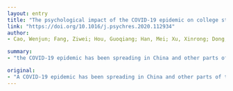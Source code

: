 ```yaml
---
layout: entry
title: "The psychological impact of the COVID-19 epidemic on college students in China"
link: "https://doi.org/10.1016/j.psychres.2020.112934"
author:
- Cao, Wenjun; Fang, Ziwei; Hou, Guoqiang; Han, Mei; Xu, Xinrong; Dong, Jiaxin; Zheng, Jianzhong

summary:
- "the COVID-19 epidemic has been spreading in China and other parts of the world since December 2019. The epidemic has brought not only the risk of death from infection but also unbearable psychological pressure. We received 7,143 responses from Changzhi medical college students. Social support was negatively correlated with the level of anxiety (P .001). It is suggested that the mental health of college students should be monitored during epidemics."

original:
- "A COVID-19 epidemic has been spreading in China and other parts of the world since December 2019. The epidemic has brought not only the risk of death from infection but also unbearable psychological pressure. We sampled college students from Changzhi medical college by using cluster sampling. They responded to a questionnaire packet that included the 7-item Generalized Anxiety Disorder Scale (GAD-7) and those inquiring the participants' basic information. We received 7,143 responses. Results indicated that 0.9% of the respondents were experiencing severe anxiety, 2.7% moderate anxiety, and 21.3% mild anxiety. Moreover, living in urban areas (OR = 0.810, 95% CI = 0.709 - 0.925), family income stability (OR = 0.726, 95% CI = 0.645 - 0.817) and living with parents (OR = 0.752, 95% CI = 0.596 - 0.950) were protective factors against anxiety. Moreover, having relatives or acquaintances infected with COVID-19 was a risk factor for increasing the anxiety of college students (OR = 3.007, 95% CI = 2.377 - 3.804). Results of correlation analysis indicated that economic effects, and effects on daily life, as well as delays in academic activities, were positively associated with anxiety symptoms (P < .001). However, social support was negatively correlated with the level of anxiety (P < .001). It is suggested that the mental health of college students should be monitored during epidemics."
---
```



